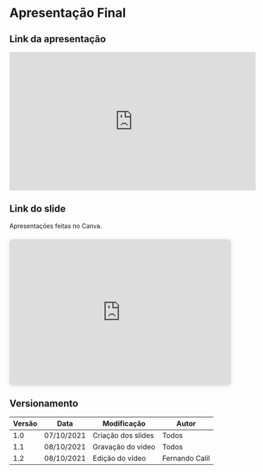 # Apresentação Final

## Link da apresentação

<iframe width="560" height="315" src="https://www.youtube.com/embed/JbCTh_3DB5c" title="YouTube video player" frameborder="0" allow="accelerometer; autoplay; clipboard-write; encrypted-media; gyroscope; picture-in-picture" allowfullscreen></iframe>

## Link do slide

Apresentações feitas no Canva.

<div style="position: relative; width: 100%; height: 0; padding-top: 56.2500%;
 padding-bottom: 48px; box-shadow: 0 2px 8px 0 rgba(63,69,81,0.16); margin-top: 1.6em; margin-bottom: 0.9em; overflow: hidden;
 border-radius: 8px; will-change: transform;">
  <iframe loading="lazy" style="position: absolute; width: 100%; height: 100%; top: 0; left: 0; border: none; padding: 0;margin: 0;"
    src="https:&#x2F;&#x2F;www.canva.com&#x2F;design&#x2F;DAEtIWC057Y&#x2F;view?embed">
  </iframe>
</div>

####

## Versionamento
<center>

| Versão | Data | Modificação | Autor |
|--|--|--|--|
| 1.0  | 07/10/2021 | Criação dos slides | Todos |
| 1.1 | 08/10/2021 | Gravação do video | Todos |
| 1.2 | 08/10/2021 | Edição do video | Fernando Calil |

</center>

